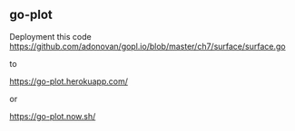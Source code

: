 ## go-plot

Deployment this code
https://github.com/adonovan/gopl.io/blob/master/ch7/surface/surface.go

to

https://go-plot.herokuapp.com/

or 

https://go-plot.now.sh/
